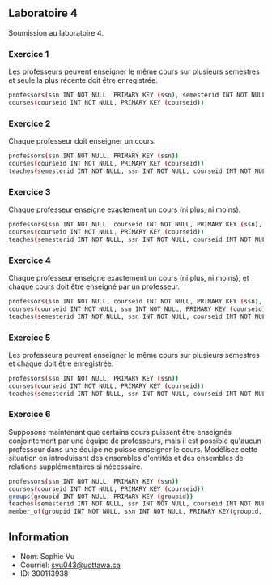 ## Laboratoire 4
Soumission au laboratoire 4.

### Exercice 1
Les professeurs peuvent enseigner le même cours sur plusieurs semestres et seule la plus récente doit être enregistrée.
```sh
professors(ssn INT NOT NULL, PRIMARY KEY (ssn), semesterid INT NOT NULL)
courses(courseid INT NOT NULL, PRIMARY KEY (courseid))
```
### Exercice 2
Chaque professeur doit enseigner un cours.
```sh
professors(ssn INT NOT NULL, PRIMARY KEY (ssn))
courses(courseid INT NOT NULL, PRIMARY KEY (courseid))
teaches(semesterid INT NOT NULL, ssn INT NOT NULL, courseid INT NOT NULL, PRIMARY KEY (ssn, courseid), FOREIGN KEY ssn REFERENCES professors, FOREIGN KEY courseid REFERENCES courses)
```

### Exercice 3
Chaque professeur enseigne exactement un cours (ni plus, ni moins).
```sh
professors(ssn INT NOT NULL, courseid INT NOT NULL, PRIMARY KEY (ssn), FOREIGN KEY courseid REFERENCES courses (courseid))
courses(courseid INT NOT NULL, PRIMARY KEY (courseid))
teaches(semesterid INT NOT NULL, ssn INT NOT NULL, courseid INT NOT NULL, PRIMARY KEY (ssn, courseid), FOREIGN KEY ssn REFERENCES professors, FOREIGN KEY courseid REFERENCES courseid)
```

### Exercice 4
Chaque professeur enseigne exactement un cours (ni plus, ni moins), et chaque cours doit être enseigné par un professeur.
```sh
professors(ssn INT NOT NULL, courseid INT NOT NULL, PRIMARY KEY (ssn), FOREIGN KEY courseid REFERENCES courses (courseid))
courses(courseid INT NOT NULL, ssn INT NOT NULL, PRIMARY KEY (courseid), FOREIGN KEY ssn REFERENCES professors (ssn))
teaches(semesterid INT NOT NULL, ssn INT NOT NULL, courseid INT NOT NULL, PRIMARY KEY (ssn, courseid), FOREIGN KEY ssn REFERENCES professors, FOREIGN KEY courseid REFERENCES courseid)
```

### Exercice 5
Les professeurs peuvent enseigner le même cours sur plusieurs semestres et chaque doit être enregistrée.
```sh
professors(ssn INT NOT NULL, PRIMARY KEY (ssn))
courses(courseid INT NOT NULL, PRIMARY KEY (courseid))
teaches(semesterid INT NOT NULL, ssn INT NOT NULL, courseid INT NOT NULL, PRIMARY KEY (ssn, courseid), FOREIGN KEY ssn REFERENCES professors (smesterid), FOREIGN KEY courseid REFERENCES courses (courseid))
```

### Exercice 6
Supposons maintenant que certains cours puissent être enseignés conjointement par une équipe de professeurs, mais il est possible qu'aucun professeur dans une équipe ne puisse enseigner le cours. Modélisez cette situation en introduisant des ensembles d'entités et des ensembles de relations supplémentaires si nécessaire.
```sh
professors(ssn INT NOT NULL, PRIMARY KEY (ssn))
courses(courseid INT NOT NULL, PRIMARY KEY (courseid))
groups(groupid INT NOT NULL, PRIMARY KEY (groupid))
teaches(semesterid INT NOT NULL, ssn INT NOT NULL, courseid INT NOT NULL, PRIMARY KEY (ssn, courseid), FOREIGN KEY ssn REFERENCES professors (smesterid), FOREIGN KEY courseid REFERENCES courses (courseid))
member_of(groupid INT NOT NULL, ssn INT NOT NULL, PRIMARY KEY(groupid, ssn), FOREIGN KEY groupid REFERENCES groups, FOREIGN KEY ssn REFERENCES professors)
```

## Information
* Nom: Sophie Vu
* Courriel: svu043@uottawa.ca
* ID: 300113938

